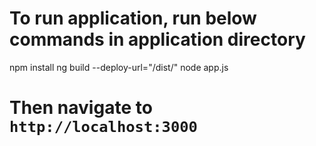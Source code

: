 # To run application, run below commands in application directory
npm install
ng build --deploy-url="/dist/"
node app.js
# Then navigate to `http://localhost:3000`

